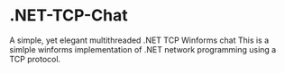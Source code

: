 # .NET-TCP-Chat
A simple, yet elegant multithreaded .NET TCP Winforms chat
This is a simlple winforms implementation of .NET network programming using a TCP protocol. 
